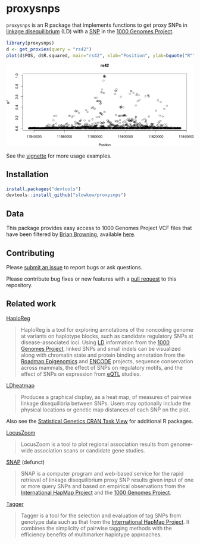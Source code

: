 # proxysnps

`proxysnps` is an R package that implements functions to get proxy SNPs
in [linkage disequilibrium][LD] (LD) with a [SNP] in the [1000 Genomes
Project][1000genomes].

```r
library(proxysnps)
d <- get_proxies(query = "rs42")
plot(d$POS, d$R.squared, main="rs42", xlab="Position", ylab=bquote("R"^2))
```

![rs42](https://github.com/slowkow/proxysnps/blob/master/rs42.png)

See the [vignette] for more usage examples.

## Installation

```r
install.packages("devtools")
devtools::install_github("slowkow/proxysnps")
```

## Data

This package provides easy access to 1000 Genomes Project VCF files that have
been filtered by [Brian Browning][browning], available
[here][beagle_1000genomes].

[browning]: https://faculty.washington.edu/browning/
[beagle_1000genomes]: http://bochet.gcc.biostat.washington.edu/beagle/1000_Genomes_phase3_v5a/

## Contributing

Please [submit an issue][issues] to report bugs or ask questions.

Please contribute bug fixes or new features with a [pull request][pull] to this
repository.

[issues]: https://github.com/slowkow/proxysnps/issues
[pull]: https://help.github.com/articles/using-pull-requests/

## Related work

[HaploReg][haploreg]

> HaploReg is a tool for exploring annotations of the noncoding genome at
> variants on haplotype blocks, such as candidate regulatory SNPs at
> disease-associated loci. Using [LD] information from the [1000 Genomes
> Project][1000genomes], linked SNPs and small indels can be visualized along
> with chromatin state and protein binding annotation from the [Roadmap
> Epigenomics][roadmap] and [ENCODE] projects, sequence conservation across
> mammals, the effect of SNPs on regulatory motifs, and the effect of SNPs on
> expression from [eQTL] studies.

[LDheatmap]

> Produces a graphical display, as a heat map, of measures of pairwise linkage
> disequilibria between SNPs. Users may optionally include the physical
> locations or genetic map distances of each SNP on the plot.

Also see the [Statistical Genetics CRAN Task View][statgen] for additional
R packages.

[LocusZoom][locuszoom]

> LocusZoom is a tool to plot regional association results from genome-wide
> association scans or candidate gene studies.

[SNAP][snap] (defunct)

> SNAP is a computer program and web-based service for the rapid retrieval of
> linkage disequilibrium proxy SNP results given input of one or more query
> SNPs and based on empirical observations from the [International HapMap
> Project][hapmap] and the [1000 Genomes Project][1000genomes].

[Tagger][tagger]

> Tagger is a tool for the selection and evaluation of tag SNPs from genotype
> data such as that from the [International HapMap Project][hapmap]. It
> combines the simplicity of pairwise tagging methods with the efficiency
> benefits of multimarker haplotype approaches.

[LD]: https://en.wikipedia.org/wiki/Linkage_disequilibrium
[SNP]: https://en.wikipedia.org/wiki/Single-nucleotide_polymorphism
[eQTL]: https://en.wikipedia.org/wiki/Expression_quantitative_trait_loci

[vignette]: https://github.com/slowkow/proxysnps/blob/master/vignettes/proxysnps.md

[hapmap]: http://www.hapmap.org/
[1000genomes]: http://www.1000genomes.org/
[GRCh37]: http://www.1000genomes.org/faq/which-reference-assembly-do-you-use
[roadmap]: http://www.roadmapepigenomics.org/
[ENCODE]: https://www.encodeproject.org/

[haploreg]: http://www.broadinstitute.org/mammals/haploreg/
[LDheatmap]: https://cran.r-project.org/web/packages/LDheatmap/index.html
[statgen]: https://cran.r-project.org/web/views/Genetics.html
[locuszoom]: http://locuszoom.sph.umich.edu/locuszoom/
[snap]: http://www.broadinstitute.org/mpg/snap/
[tagger]: https://www.broadinstitute.org/mpg/tagger/
